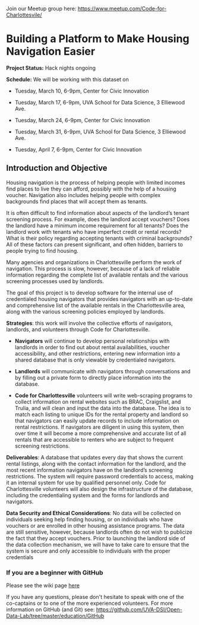 Join our Meetup group here: https://www.meetup.com/Code-for-Charlottesvile/

# Building a Platform to Make Housing Navigation Easier

**Project Status:** Hack nights ongoing

**Schedule:** We will be working with this dataset on

* Tuesday, March 10, 6-9pm, Center for Civic Innovation

* Tuesday, March 17, 6-9pm, UVA School for Data Science, 3 Elliewood Ave.

* Tuesday, March 24, 6-9pm, Center for Civic Innovation

* Tuesday, March 31, 6-9pm, UVA School for Data Science, 3 Elliewood Ave.

* Tuesday, April 7, 6-9pm, Center for Civic Innovation

## Introduction and Objective
Housing navigation is the process of helping people with limited incomes find places to live they can afford, possibly with the help of a housing voucher. Navigation also includes helping people with complex backgrounds find places that will accept them as tenants.

It is often difficult to find information about aspects of the landlord’s tenant screening process. For example, does the landlord accept vouchers? Does the landlord have a minimum income requirement for all tenants? Does the landlord work with tenants who have imperfect credit or rental records? What is their policy regarding accepting tenants with criminal backgrounds? All of these factors can present significant, and often hidden, barriers to people trying to find housing.

Many agencies and organizations in Charlottesville perform the work of navigation. This process is slow, however, because of a lack of reliable information regarding the complete list of available rentals and the various screening processes used by landlords.

The goal of this project is to develop software for the internal use of credentialed housing navigators that provides navigators with an up-to-date and comprehensive list of the available rentals in the Charlottesville area, along with the various screening policies employed by landlords.

**Strategies**: this work will involve the collective efforts of navigators, landlords, and volunteers through Code for Charlottesville.
 
* **Navigators** will continue to develop personal relationships with landlords in order to find out about rental availabilities, voucher accessibility, and other restrictions, entering new information into a shared database that is only viewable by credentialed navigators.

* **Landlords** will communicate with navigators through conversations and by filling out a private form to directly place information into the database.

* **Code for Charlottesville** volunteers will write web-scraping programs to collect information on rental websites such as BRAC, Craigslist, and Trulia, and will clean and input the data into the database. The idea is to match each listing to unique IDs for the rental property and landlord so that navigators can easily update records to include information on rental restrictions. If navigators are diligent in using this system, then over time it will become a more comprehensive and accurate list of all rentals that are accessible to renters who are subject to frequent screening restrictions.
 
**Deliverables**: A database that updates every day that shows the current rental listings, along with the contact information for the landlord, and the most recent information navigators have on the landlord’s screening restrictions. The system will require password credentials to access, making it an internal system for use by qualified personnel only. Code for Charlottesville volunteers will also design the infrastructure of the database, including the credentialing system and the forms for landlords and navigators.

**Data Security and Ethical Considerations**: No data will be collected on individuals seeking help finding housing, or on individuals who have vouchers or are enrolled in other housing assistance programs.
The data are still sensitive, however, because landlords often do not wish to publicize the fact that they accept vouchers. Prior to launching the landlord side of the data collection mechanism, we will have to take care to ensure that the system is secure and only accessible to individuals with the proper credentials

### If you are a beginner with GitHub

Please see the wiki page [here](https://github.com/code-for-charlottesville/housinghub/wiki/Getting-Started-with-Git)

If you have any questions, please don't hesitate to speak with one of the co-captains or to one of the more experienced volunteers. For more information on GitHub (and Git) see: https://github.com/UVA-DSI/Open-Data-Lab/tree/master/education/GitHub






